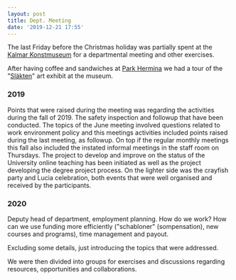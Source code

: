 ```yaml
---
layout: post
title: Dept. Meeting
date: '2019-12-21 17:55'
---
```


The last Friday before the Christmas holiday was partially spent at the [Kalmar Konstmuseum](https://www.kalmarkonstmuseum.se/) for a departmental meeting and other exercises.

After having coffee and sandwiches at [Park Hermina](https://www.parkhermina.se/) we had a tour of the "[Släkten](https://www.kalmarkonstmuseum.se/exhibition/slakten-och-slavarna/)" art exhibit at the museum.

### 2019
Points that were raised during the meeting was regarding the activities during the fall of 2019. The safety inspection and followup that have been conducted. The topics of the June meeting involved questions related to work environment policy and this meetings activities included points raised during the last meeting, as followup. On top if the regular monthly meetings this fall also included the instated informal meetings in the staff room on Thursdays. The project to develop and improve on the status of the University online teaching has been initiated as well as the project developing the degree project process. On the lighter side was the crayfish party and Lucia celebration, both events that were well organised and received by the participants.

### 2020
Deputy head of department, employment planning.
How do we work? How can we use funding more efficiently ("schabloner" (sompensation), new courses and programs), time management and payout.

Excluding some details, just introducing the topics that were addressed.

We were then divided into groups for exercises and discussions regarding resources, opportunities and collaborations.
